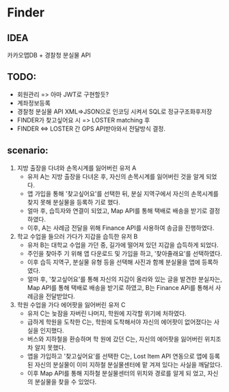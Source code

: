 # Finder
## IDEA
카카오맵DB + 경찰청 분실물 API

## TODO:
  - 회원관리 => 아마 JWT로 구현할듯?
  - 계좌정보등록
  - 경찰청 분실물 API XML=>JSON으로 인코딩 시켜서 SQL로 정규구조화후저장
  - FINDER가 찾고싶어요 시 => LOSTER matching 후
  - FINDER <=> LOSTER 간 GPS API받아와서 전달방식 결정.

## scenario:
  1. 지방 출장을 다녀와 손목시계를 잃어버린 유저 A  
     - 유저 A는 지방 출장을 다녀온 후, 자신의 손목시계를 잃어버린 것을 알게 되었다.
     - 앱 가입을 통해 '찾고싶어요'를 선택한 뒤, 분실 지역구에서 자신의 손목시계를 찾지 못해 분실물을 등록하 기로 했다.
     - 얼마 후, 습득자와 연결이 되었고, Map API를 통해 택배로 배송을 받기로 결정하였다.
     - 이후, A는 사례금 전달을 위해 Finance API를 사용하여 송금을 진행하였다.
  2. 학교 수업을 들으러 가다가 지갑을 습득한 유저 B
     - 유저 B는 대학교 수업을 가던 중, 길가에 떨어져 있던 지갑을 습득하게 되었다.
     - 주인을 찾아주 기 위해 앱 다운로드 및 가입을 하고, '찾아줄래요'를 선택하였다.
     - 이후 습득 지역구, 분실물 유형 등을 선택해 사진과 함께 분실물을 앱에 등록하였다.
     - 얼마 후, '찾고싶어요'를 통해 자신의 지갑이 올라와 있는 글을 발견한 분실자는, Map API를 통해 택배로 배송을 받기로 하였고, B는 Finance APi를 통해서 사례금을 전달받았다.
  3. 학원 수업을 가다 에어팟을 잃어버린 유저 C
     - 유저 C는 늦잠을 자버린 나머지, 학원에 지각할 위기에 처하였다.
     - 급하게 학원을 도착한 C는, 학원에 도착해서야 자신의 에어팟이 없어졌다는 사실을 인지했다.
     - 버스와 지하철을 환승하며 학 원에 갔던 C는, 자신의 에어팟을 잃어버린 위치조차 알지 못했다.
     - 앱을 가입하고 '찾고싶어요'를 선택한 C는, Lost Item API 연동으로 앱에 등록된 자신의 분실물이 이미 지하철 분실물센터에 맡 겨져 있다는 사실을 깨달았다.
     - 이후 Map API를 통해 지하철 분실물센터의 위치와 경로를 알게 되 었고, 자신의 분실물을 찾을 수 있었다.